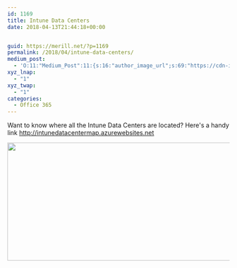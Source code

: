 ```yaml
---
id: 1169
title: Intune Data Centers
date: 2018-04-13T21:44:18+00:00


guid: https://merill.net/?p=1169
permalink: /2018/04/intune-data-centers/
medium_post:
  - 'O:11:"Medium_Post":11:{s:16:"author_image_url";s:69:"https://cdn-images-1.medium.com/fit/c/200/200/0*nOSMyIhdQJ9325FH.jpeg";s:10:"author_url";s:26:"https://medium.com/@merill";s:11:"byline_name";N;s:12:"byline_email";N;s:10:"cross_link";s:2:"no";s:2:"id";s:12:"791763a3c230";s:21:"follower_notification";s:3:"yes";s:7:"license";s:19:"all-rights-reserved";s:14:"publication_id";s:12:"99858869fb3c";s:6:"status";s:6:"public";s:3:"url";s:59:"https://medium.com/@merill/intune-data-centers-791763a3c230";}'
xyz_lnap:
  - "1"
xyz_twap:
  - "1"
categories:
  - Office 365
---
```

Want to know where all the Intune Data Centers are located? Here's a handy link <a href="http://intunedatacentermap.azurewebsites.net">http://intunedatacentermap.azurewebsites.net</a>

<img class="alignnone wp-image-1170 size-large" src="{{ site.url }}{{ site.baseurl }}/wp-content/uploads/2018/04/Intune_Datacenters-1024x415.jpg" alt="" width="660" height="267" />